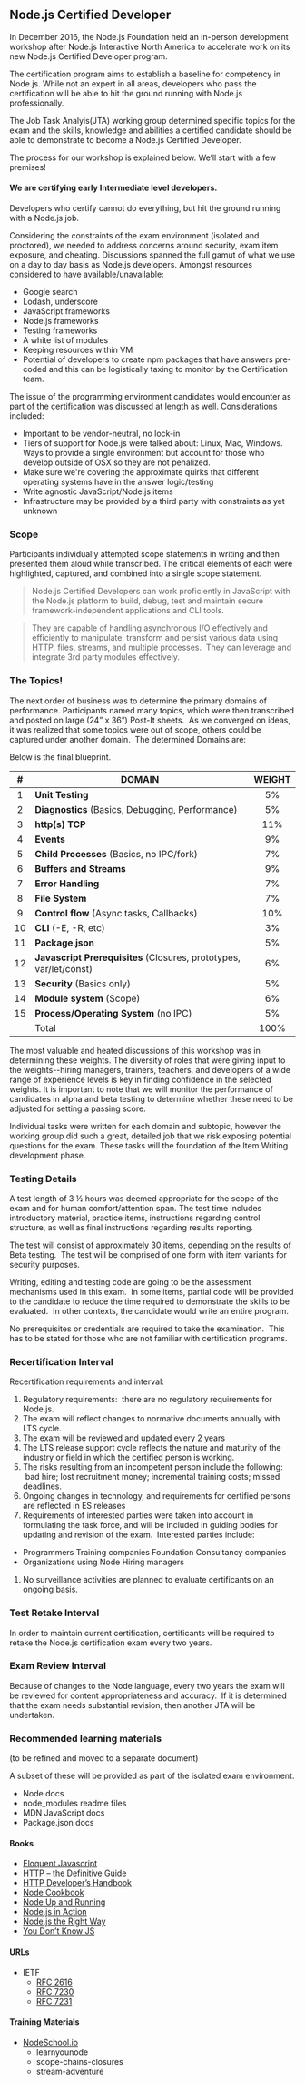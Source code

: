 ## Node.js Certified Developer

In December 2016, the Node.js Foundation held an in-person development workshop
after Node.js Interactive North America to accelerate work on its new Node.js
Certified Developer program.

The certification program aims to establish a baseline for competency in
Node.js. While not an expert in all areas, developers who pass the certification
will be able to hit the ground running with Node.js professionally.

The Job Task Analyis(JTA) working group determined specific topics for the exam
and the skills, knowledge and abilities a certified candidate should be able to
demonstrate to become a Node.js Certified Developer.

The process for our workshop is explained below. We’ll start with a few
premises!

#### We are certifying early Intermediate level developers.

Developers who certify cannot do everything, but hit the ground running with a
Node.js job.

Considering the constraints of the exam environment (isolated and proctored), we
 needed to address concerns around security, exam item exposure, and cheating.
 Discussions spanned the full gamut of what we use on a day to day basis as
 Node.js developers. Amongst resources considered to have available/unavailable:

- Google search
- Lodash, underscore
- JavaScript frameworks
- Node.js frameworks
- Testing frameworks
- A white list of modules
- Keeping resources within VM
- Potential of developers to create npm packages that have answers pre-coded and
this can be logistically taxing to monitor by the Certification team.

The issue of the programming environment candidates would encounter as part of
the certification was discussed at length as well. Considerations included:

- Important to be vendor-neutral, no lock-in
- Tiers of support for Node.js were talked about: Linux, Mac, Windows. Ways to
provide a single environment but account for those who develop outside of OSX
so they are not penalized.
- Make sure we're covering the approximate quirks that different operating
systems have in the answer logic/testing  
- Write agnostic JavaScript/Node.js items
- Infrastructure may be provided by a third party with constraints as yet
unknown

### Scope

Participants individually attempted scope statements in writing and then
presented them aloud while transcribed. The critical elements of each were
highlighted, captured, and combined into a single scope statement.

>Node.js Certified Developers can work proficiently in JavaScript with the
Node.js platform to build, debug, test and maintain secure framework-independent applications and CLI tools.  

>They are capable of handling asynchronous I/O effectively and efficiently
to manipulate, transform and persist various data using HTTP, files,
streams, and multiple processes.  They can leverage and integrate 3rd party
modules effectively.  

### The Topics!

The next order of business was to determine the primary domains of performance.
Participants named many topics, which were then transcribed and posted on large
(24” x 36”) Post-It sheets.  As we converged on ideas, it was realized that some
topics were out of scope, others could be captured under another domain.  The
determined Domains are:

Below is the final blueprint.

|  # 	| DOMAIN                                                        	| WEIGHT 	|
|:--:	|---------------------------------------------------------------	|:------:	|
|  1 	| **Unit Testing**                                                  	|   5%   	|
|  2 	| **Diagnostics** (Basics, Debugging, Performance)                   	|   5%   	|
|  3 	| **http(s) TCP**                                                 	|   11%  	|
|  4 	| **Events**                                                        	|   9%   	|
|  5 	| **Child Processes** (Basics, no IPC/fork)                          	|   7%   	|
|  6 	| **Buffers and Streams**                                           	|   9%   	|
|  7 	| **Error Handling**                                                	|   7%   	|
|  8 	| **File System**                                                   	|   7%   	|
|  9 	| **Control flow** (Async tasks, Callbacks)                          	|   10%  	|
| 10 	| **CLI** (-E, -R, etc)                                             	|   3%   	|
| 11 	| **Package.json**                                                  	|   5%   	|
| 12 	| **Javascript Prerequisites** (Closures, prototypes, var/let/const) 	|   6%   	|
| 13 	| **Security** (Basics only)                                         	|   5%   	|
| 14 	| **Module system** (Scope)                                          	|   6%   	|
| 15 	| **Process/Operating System** (no IPC)                            	|   5%   	|
|    	|                                                         Total 	|  100%  	|

The most valuable and heated discussions of this workshop was in determining
these weights. The diversity of roles that were giving input to the
weights--hiring managers, trainers, teachers, and developers of a wide range of
experience levels is key in finding confidence in the selected weights. It is
important to note that we will monitor the performance of candidates in alpha
and beta testing to determine whether these need to be adjusted for setting a
passing score.

Individual tasks were written for each domain and subtopic, however the working
group did such a great, detailed job that we risk exposing potential questions
for the exam. These tasks will the foundation of the Item Writing development
phase.

### Testing Details

A test length of 3 ½ hours was deemed appropriate for the scope of the exam and
for human comfort/attention span. The test time includes introductory material,
practice items, instructions regarding control structure, as well as final
instructions regarding results reporting.

The test will consist of approximately 30 items, depending on the results of
Beta testing.  The test will be comprised of one form with item variants for
security purposes.

Writing, editing and testing code are going to be the assessment mechanisms used
in this exam.  In some items, partial code will be provided to the candidate to
reduce the time required to demonstrate the skills to be evaluated.  In other
contexts, the candidate would write an entire program.

No prerequisites or credentials are required to take the examination.  This has
to be stated for those who are not familiar with certification programs.

### Recertification Interval

Recertification requirements and interval:

1. Regulatory requirements:  there are no regulatory requirements for Node.js.
2. The exam will reflect changes to normative documents annually with LTS cycle.
3. The exam will be reviewed and updated every 2 years
4. The LTS release
support cycle reflects the nature and maturity of the industry or field in which
the certified person is working.
5. The risks resulting from an incompetent
person include the following:  bad hire; lost recruitment money; incremental
training costs; missed deadlines.
6. Ongoing changes in technology, and
requirements for certified persons are reflected in ES releases
7. Requirements of interested parties were taken into account in formulating the
task force, and will be included in guiding bodies for updating and revision of
the exam.  Interested parties include:

- Programmers  Training companies  Foundation  Consultancy companies
- Organizations using Node  Hiring managers

1. No surveillance activities are planned to evaluate certificants on an ongoing
basis.

### Test Retake Interval

In order to maintain current certification, certificants will be required to
retake the Node.js certification exam every two years.  

### Exam Review Interval

Because of changes to the Node language, every two years the exam will be
reviewed for content appropriateness and accuracy.  If it is determined that the
exam needs substantial revision, then another JTA will be undertaken.

### Recommended learning materials
(to be refined and moved to a separate document)

A subset of these will be provided as part of the isolated exam environment.

- Node docs
- node_modules readme files
- MDN JavaScript docs
- Package.json docs

#### Books
- [Eloquent Javascript](http://eloquentjavascript.net/)
- [HTTP – the Definitive Guide](http://shop.oreilly.com/product/9781565925090.do)
- [HTTP Developer’s Handbook](https://www.amazon.com/gp/search?index=books&linkCode=qs&keywords=9780672324543)
- [Node Cookbook](https://www.packtpub.com/web-development/node-cookbook-second-edition)
- [Node Up and Running](http://chimera.labs.oreilly.com/books/1234000001808/index.html)
- [Node.js in Action](https://www.manning.com/books/node-js-in-action-second-edition)
- [Node.js the Right Way](https://pragprog.com/book/jwnode/node-js-the-right-way)
- [You Don’t Know JS](https://pragprog.com/book/jwnode/node-js-the-right-way)

#### URLs

- IETF
  - [RFC 2616](https://tools.ietf.org/html/rfc2616)
  - [RFC 7230](https://tools.ietf.org/html/rfc7230)
  - [RFC 7231](https://tools.ietf.org/html/rfc7231)

#### Training Materials

- [NodeSchool.io](https://nodeschool.io/)
  - learnyounode
  - scope-chains-closures
  - stream-adventure
